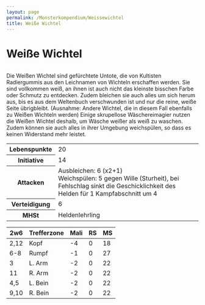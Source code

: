 ```yaml
---
layout: page
permalink: /Monsterkompendium/Weissewichtel
title: Weiße Wichtel
---
```


# Weiße Wichtel

<img alt="" src="{{ site.baseurl }}/assets/images/monster/weisserwichtel.jpg" />

Die Weißen Wichtel sind gefürchtete Untote, die von Kultisten Radiergummis aus den Leichnamen von Wichteln erschaffen werden. Sie sind vollkommen weiß, an ihnen ist auch nicht das kleinste bisschen Farbe oder Schmutz zu entdecken. Zudem bleichen sie auch alles um sich herum aus, bis es aus dem Weltenbuch verschwunden ist und nur die reine, weiße Seite übrigbleibt. (Ausnahme: Andere Wichtel, die in diesem Fall ebenfalls zu Weißen Wichteln werden) Einige skrupellose Wäschereimagier nutzen die Weißen Wichtel deshalb, um Wäsche weißer als weiß zu waschen. Zudem können sie auch alles in ihrer Umgebung weichspülen, so dass es keinen Widerstand mehr leistet.

<table>
<tbody>
<tr><th>Lebenspunkte</th><td>20</td></tr>
<tr><th>Initiative</th><td>14</td></tr>
<tr><th>Attacken</th><td>Ausbleichen: 6 (x2+1)<br/>
Weichspülen: 5 gegen Wille (Sturheit), bei Fehlschlag sinkt die Geschicklichkeit des Helden für 1 Kampfabschnitt um 4</td></tr>
<tr><th>Verteidigung</th><td>6</td></tr>
<tr><th>MHSt</th><td>Heldenlehrling</td></tr>
</tbody>
</table>
<table>
<thead>
<tr><th>2w6</th><th>Trefferzone</th><th>Mali</th><th>RS</th><th>MS</th></tr>
</thead>
<tbody>
<tr><td>2,12</td><td>Kopf</td><td>-4</td><td>0</td><td>18</td></tr>
<tr><td>6-8</td><td>Rumpf</td><td>-1</td><td>0</td><td>27</td></tr>
<tr><td>3</td><td>L. Arm</td><td>-2</td><td>0</td><td>22</td></tr>
<tr><td>11</td><td>R. Arm</td><td>-2</td><td>0</td><td>22</td></tr>
<tr><td>4,5</td><td>L. Bein</td><td>-2</td><td>0</td><td>22</td></tr>
<tr><td>9,10</td><td>R. Bein</td><td>-2</td><td>0</td><td>22</td></tr>
</tbody>
</table>
